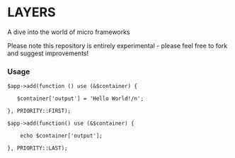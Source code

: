LAYERS
======

A dive into the world of micro frameworks

Please note this repository is entirely experimental - please feel free to fork and suggest improvements!


### Usage
    
    $app->add(function () use (&$container) {
        
       $container['output'] = 'Hello World!/n';
        
    }, PRIORITY::FIRST);
    
    $app->add(function() use (&$container) {
        
        echo $container['output'];
        
    }, PRIORITY::LAST);

